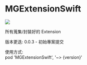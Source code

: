 # MGExtensionSwift
![](https://img.shields.io/cocoapods/v/MGExtensionSwift.svg?style=flat)  

所有蒐集/封裝好的 Extension  

版本更迭:
0.0.3 - 初始專案提交

使用方式:  
pod 'MGExtensionSwift', '~> {version}'
